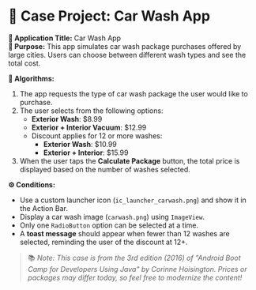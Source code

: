 # 🧼 Case Project: Car Wash App

**📝 Application Title:** Car Wash App  
**🎯 Purpose:** This app simulates car wash package purchases offered by large cities. Users can choose between different wash types and see the total cost.  

**🧠 Algorithms:**  
1. The app requests the type of car wash package the user would like to purchase.  
2. The user selects from the following options:  
   - **Exterior Wash**: $8.99  
   - **Exterior + Interior Vacuum**: $12.99  
   - Discount applies for 12 or more washes:  
     - **Exterior Wash**: $10.99  
     - **Exterior + Interior**: $15.99  
3. When the user taps the **Calculate Package** button, the total price is displayed based on the number of washes selected.

**⚙️ Conditions:**  
- Use a custom launcher icon (`ic_launcher_carwash.png`) and show it in the Action Bar.  
- Display a car wash image (`carwash.png`) using `ImageView`.  
- Only one `RadioButton` option can be selected at a time.  
- A **toast message** should appear when fewer than 12 washes are selected, reminding the user of the discount at 12+.

> 📚 *Note: This case is from the 3rd edition (2016) of "Android Boot Camp for Developers Using Java" by Corinne Hoisington. Prices or packages may differ today, so feel free to modernize the content!*
